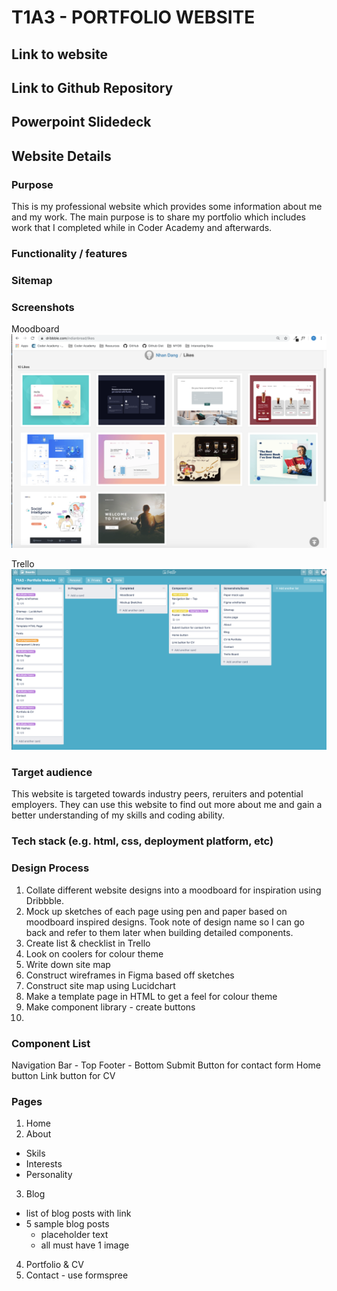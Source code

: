 # T1A3 - PORTFOLIO WEBSITE #

## Link to website ##

## Link to Github Repository ##

## Powerpoint Slidedeck ##

## Website Details ##

### Purpose ###

This is my professional website which provides some information about me and my work.
The main purpose is to share my portfolio which includes work that I completed while in Coder Academy and afterwards.


### Functionality / features ###

### Sitemap ###

### Screenshots ###
Moodboard 
 ![Moodboard](./docs/NhanDang_T1A3_Moodboard.png)  

Trello  
![Trello](./docs/NhanDang_Trello.png)
### Target audience ###

This website is targeted towards industry peers, reruiters and potential employers. They can use this website to find out more about me and gain a better understanding of my skills and coding ability.

### Tech stack (e.g. html, css, deployment platform, etc) ###

### Design Process ###

1. Collate different website designs into a moodboard for inspiration using Dribbble. 
2. Mock up sketches of each page using pen and paper based on moodboard inspired designs. Took note of design name so I can go back and      refer to them later when building detailed components.
3. Create list & checklist in Trello
4. Look on coolers for colour theme
5. Write down site map
6. Construct wireframes in Figma based off sketches
7. Construct site map using Lucidchart
8. Make a template page in HTML to get a feel for colour theme
9. Make component library - create buttons
8. 

### Component List ###

Navigation Bar - Top
Footer - Bottom
Submit Button for contact form
Home button 
Link button for CV

### Pages ###

1. Home
2. About
  - Skils
  - Interests
  - Personality
3. Blog 
  - list of blog posts with link
  - 5 sample blog posts
    - placeholder text
    - all must have 1 image
4. Portfolio & CV
5. Contact - use formspree



